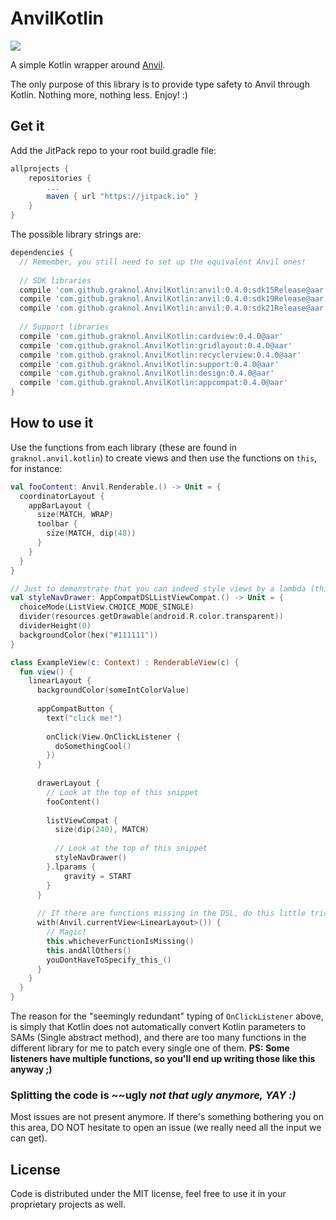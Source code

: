 # AnvilKotlin
[![](https://jitpack.io/v/graknol/AnvilKotlin.svg)](https://jitpack.io/#graknol/AnvilKotlin)

A simple Kotlin wrapper around [Anvil](https://github.com/zserge/anvil).

The only purpose of this library is to provide type safety to Anvil through Kotlin. Nothing more, nothing less. Enjoy! :) 

## Get it
Add the JitPack repo to your root build.gradle file:
```gradle
allprojects {
	repositories {
		...
		maven { url "https://jitpack.io" }
	}
}
```

The possible library strings are:
```gradle
dependencies {
  // Remember, you still need to set up the equivalent Anvil ones!
  
  // SDK libraries
  compile 'com.github.graknol.AnvilKotlin:anvil:0.4.0:sdk15Release@aar'
  compile 'com.github.graknol.AnvilKotlin:anvil:0.4.0:sdk19Release@aar'
  compile 'com.github.graknol.AnvilKotlin:anvil:0.4.0:sdk21Release@aar'
  
  // Support libraries
  compile 'com.github.graknol.AnvilKotlin:cardview:0.4.0@aar'
  compile 'com.github.graknol.AnvilKotlin:gridlayout:0.4.0@aar'
  compile 'com.github.graknol.AnvilKotlin:recyclerview:0.4.0@aar'
  compile 'com.github.graknol.AnvilKotlin:support:0.4.0@aar'
  compile 'com.github.graknol.AnvilKotlin:design:0.4.0@aar'
  compile 'com.github.graknol.AnvilKotlin:appcompat:0.4.0@aar'
}
```

## How to use it
Use the functions from each library (these are found in `graknol.anvil.kotlin`) to create views and then use the functions on `this`, for instance:

```kotlin
val fooContent: Anvil.Renderable.() -> Unit = {
  coordinatorLayout {
    appBarLayout {
      size(MATCH, WRAP)
      toolbar {
        size(MATCH, dip(48))
      }
    }
  }
}

// Just to demonstrate that you can indeed style views by a lambda (think, theme classes with functions like this in it).
val styleNavDrawer: AppCompatDSLListViewCompat.() -> Unit = {
  choiceMode(ListView.CHOICE_MODE_SINGLE)
  divider(resources.getDrawable(android.R.color.transparent))
  dividerHeight(0)
  backgroundColor(hex("#111111"))
}

class ExampleView(c: Context) : RenderableView(c) {
  fun view() {
    linearLayout {
      backgroundColor(someIntColorValue)
      
      appCompatButton {
        text("click me!")
        
        onClick(View.OnClickListener {
          doSomethingCool()
        })
      }
      
      drawerLayout {
      	// Look at the top of this snippet
        fooContent()
        
        listViewCompat {
          size(dip(240), MATCH)
          
          // Look at the top of this snippet
          styleNavDrawer() 
        }.lparams {
        	gravity = START
        }
      }
      
      // If there are functions missing in the DSL, do this little trick:
      with(Anvil.currentView<LinearLayout>()) {
      	// Magic!
      	this.whicheverFunctionIsMissing()
      	this.andAllOthers()
      	youDontHaveToSpecify_this_()
      }
    }
  }
}
```

The reason for the "seemingly redundant" typing of `OnClickListener` above, is simply that Kotlin does not automatically convert Kotlin parameters to SAMs (Single abstract method), and there are too many functions in the different library for me to patch every single one of them. **PS: Some listeners have multiple functions, so you'll end up writing those like this anyway ;)**

### Splitting the code is ~~ugly *not that ugly anymore, YAY :)*
Most issues are not present anymore. If there's something bothering you on this area, DO NOT hesitate to open an issue (we really need all the input we can get).

## License
Code is distributed under the MIT license, feel free to use it in your proprietary projects as well. 
